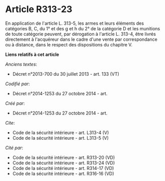 # Article R313-23

En application de l'article L. 313-5, les armes et leurs éléments des catégories B, C, du 1° et des g et h du 2° de la
catégorie D et les munitions de toute catégorie peuvent, par dérogation à l'article L. 313-4, être livrés directement à
l'acquéreur dans le cadre d'une vente par correspondance ou à distance, dans le respect des dispositions du chapitre V.

**Liens relatifs à cet article**

_Anciens textes_:

  - Décret n°2013-700 du 30 juillet 2013 - art. 133 (VT)

_Codifié par_:

  - Décret n°2014-1253 du 27 octobre 2014 - art.

_Créé par_:

  - Décret n°2014-1253 du 27 octobre 2014 - art.

_Cite_:

  - Code de la sécurité intérieure - art. L313-4 (V)
  - Code de la sécurité intérieure - art. L313-5 (V)

_Cité par_:

  - Code de la sécurité intérieure - art. R313-20 (VD)
  - Code de la sécurité intérieure - art. R313-24 (VD)
  - Code de la sécurité intérieure - art. R314-17 (VD)
  - Code de la sécurité intérieure - art. R316-16 (VD)
